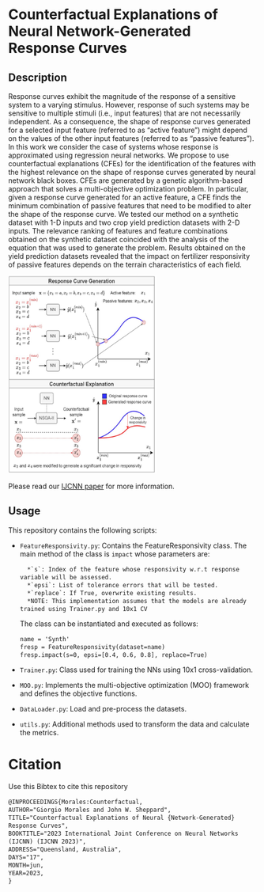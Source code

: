 # Counterfactual Explanations of Neural Network-Generated Response Curves

## Description

Response curves exhibit the magnitude of the response of a sensitive system to a varying stimulus. However,
response of such systems may be sensitive to multiple stimuli
(i.e., input features) that are not necessarily independent. As
a consequence, the shape of response curves generated for a
selected input feature (referred to as “active feature”) might
depend on the values of the other input features (referred to
as “passive features”). In this work we consider the case of
systems whose response is approximated using regression neural
networks. We propose to use counterfactual explanations (CFEs)
for the identification of the features with the highest relevance
on the shape of response curves generated by neural network
black boxes. CFEs are generated by a genetic algorithm-based
approach that solves a multi-objective optimization problem. In
particular, given a response curve generated for an active feature,
a CFE finds the minimum combination of passive features that
need to be modified to alter the shape of the response curve.
We tested our method on a synthetic dataset with 1-D inputs
and two crop yield prediction datasets with 2-D inputs. The
relevance ranking of features and feature combinations obtained
on the synthetic dataset coincided with the analysis of the
equation that was used to generate the problem. Results obtained
on the yield prediction datasets revealed that the impact on
fertilizer responsivity of passive features depends on the terrain
characteristics of each field.


<img src=https://raw.githubusercontent.com/GiorgioMorales/ResponsivityAnalysis/master/images/resp.jpg alt="alt text" width=300 height=400>

Please read our [IJCNN paper](https://arxiv.org/pdf/2304.04063.pdf) for more information.


## Usage

This repository contains the following scripts:

* `FeatureResponsivity.py`: Contains the FeatureResponsivity class. The main method of the class is `impact` whose parameters are:
  
        *`s`: Index of the feature whose responsivity w.r.t response variable will be assessed.
        *`epsi`: List of tolerance errors that will be tested.
        *`replace`: If True, overwrite existing results.
        *NOTE: This implementation assumes that the models are already trained using Trainer.py and 10x1 CV
        
  The class can be instantiated and executed as follows:

  ```
  name = 'Synth'
  fresp = FeatureResponsivity(dataset=name)
  fresp.impact(s=0, epsi=[0.4, 0.6, 0.8], replace=True)
  ```
  
* `Trainer.py`: Class used for training the NNs using 10x1 cross-validation.

* `MOO.py`: Implements the multi-objective optimization (MOO) framework and defines the objective functions.

* `DataLoader.py`: Load and pre-process the datasets.
        
* `utils.py`: Additional methods used to transform the data and calculate the metrics.   



# Citation
Use this Bibtex to cite this repository

```
@INPROCEEDINGS{Morales:Counterfactual,
AUTHOR="Giorgio Morales and John W. Sheppard",
TITLE="Counterfactual Explanations of Neural {Network-Generated} Response Curves",
BOOKTITLE="2023 International Joint Conference on Neural Networks (IJCNN) (IJCNN 2023)",
ADDRESS="Queensland, Australia",
DAYS="17",
MONTH=jun,
YEAR=2023,
}
```
